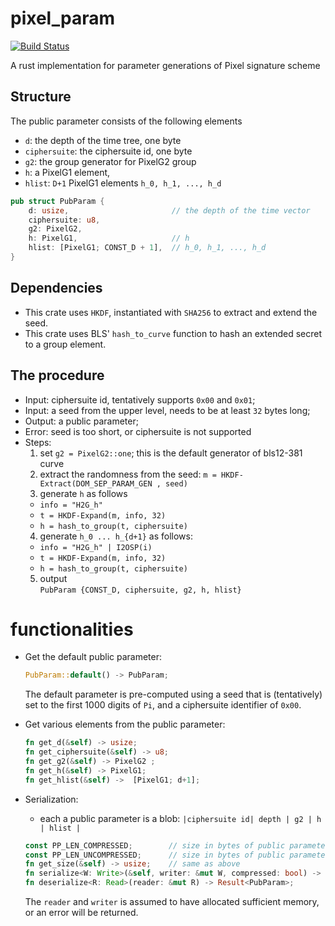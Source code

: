 # pixel_param
[![Build Status](https://travis-ci.com/algorand/pixel_param.svg?token=cs332z4omsgc9ykLW8pu&branch=master)](https://travis-ci.com/algorand/pixel_param)


A rust implementation for parameter generations of Pixel signature scheme

## Structure
The public parameter consists of the following elements
* `d`: the depth of the time tree, one byte
* `ciphersuite`: the ciphersuite id, one byte
* `g2`: the group generator for PixelG2 group
* `h`: a PixelG1 element,
* `hlist`: `D+1` PixelG1 elements `h_0, h_1, ..., h_d`

``` Rust
pub struct PubParam {
    d: usize,                       // the depth of the time vector
    ciphersuite: u8,
    g2: PixelG2,
    h: PixelG1,                     // h
    hlist: [PixelG1; CONST_D + 1],  // h_0, h_1, ..., h_d
}
```
## Dependencies
* This crate uses `HKDF`, instantiated with `SHA256` to extract and
extend the seed.
* This crate uses BLS' `hash_to_curve` function to hash an extended secret
to a group element.

## The procedure
* Input: ciphersuite id, tentatively supports `0x00` and `0x01`;
* Input: a seed from the upper level, needs to be at least `32` bytes long;
* Output: a public parameter;
* Error: seed is too short, or ciphersuite is not supported
* Steps:
  1. set `g2 = PixelG2::one`; this is the default generator of bls12-381 curve
  2. extract the randomness from the seed:
  `m = HKDF-Extract(DOM_SEP_PARAM_GEN , seed)`
  3. generate `h` as follows
    * `info = "H2G_h"`
    * `t = HKDF-Expand(m, info, 32)`
    * `h = hash_to_group(t, ciphersuite)`
  4. generate `h_0 ... h_{d+1}` as follows:
    * `info = "H2G_h" | I2OSP(i)`
    * `t = HKDF-Expand(m, info, 32)`
    * `h = hash_to_group(t, ciphersuite)`
  5. output   
  `PubParam {CONST_D, ciphersuite, g2, h, hlist}`


# functionalities
* Get the default public parameter:
  ``` rust
  PubParam::default() -> PubParam;
  ```
  The default parameter is pre-computed using a seed that is (tentatively) set to
  the first 1000 digits of `Pi`, and a ciphersuite identifier of `0x00`.

* Get various elements from the public parameter:
  ``` rust
  fn get_d(&self) -> usize;
  fn get_ciphersuite(&self) -> u8;
  fn get_g2(&self) -> PixelG2 ;
  fn get_h(&self) -> PixelG1;
  fn get_hlist(&self) ->  [PixelG1; d+1];
  ```

* Serialization:
  * each a public parameter is a blob: `|ciphersuite id| depth | g2 | h | hlist |`

  ``` rust
  const PP_LEN_COMPRESSED;        // size in bytes of public parameter, compressed
  const PP_LEN_UNCOMPRESSED;      // size in bytes of public parameter, uncompressed
  fn get_size(&self) -> usize;    // same as above
  fn serialize<W: Write>(&self, writer: &mut W, compressed: bool) -> Result<()>;
  fn deserialize<R: Read>(reader: &mut R) -> Result<PubParam>;
  ```
  The `reader` and `writer` is assumed
  to have allocated sufficient memory, or an error will be returned.
